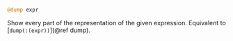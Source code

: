 ```julia
@dump expr
```

Show every part of the representation of the given expression. Equivalent to [`dump(:(expr))`](@ref dump).
